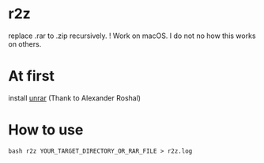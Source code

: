 # r2z
replace .rar to .zip recursively.
! Work on macOS. I do not no how this works on others.

# At first
install [unrar](https://www.techspot.com/downloads/5169-winrar-for-mac.html)
(Thank to Alexander Roshal)

# How to use
`bash r2z YOUR_TARGET_DIRECTORY_OR_RAR_FILE > r2z.log`
